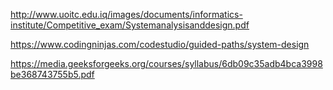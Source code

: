 
http://www.uoitc.edu.iq/images/documents/informatics-institute/Competitive_exam/Systemanalysisanddesign.pdf

https://www.codingninjas.com/codestudio/guided-paths/system-design

https://media.geeksforgeeks.org/courses/syllabus/6db09c35adb4bca3998be368743755b5.pdf



